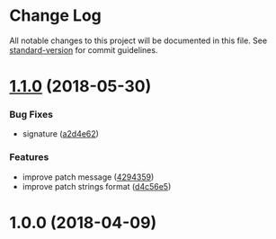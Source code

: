 # Change Log

All notable changes to this project will be documented in this file. See [standard-version](https://github.com/conventional-changelog/standard-version) for commit guidelines.

<a name="1.1.0"></a>
# [1.1.0](https://github.com/medikoo/sprintf-kit/compare/v1.0.0...v1.1.0) (2018-05-30)


### Bug Fixes

* signature ([a2d4e62](https://github.com/medikoo/sprintf-kit/commit/a2d4e62))


### Features

* improve patch message ([4294359](https://github.com/medikoo/sprintf-kit/commit/4294359))
* improve patch strings format ([d4c56e5](https://github.com/medikoo/sprintf-kit/commit/d4c56e5))



<a name="1.0.0"></a>
# 1.0.0 (2018-04-09)
